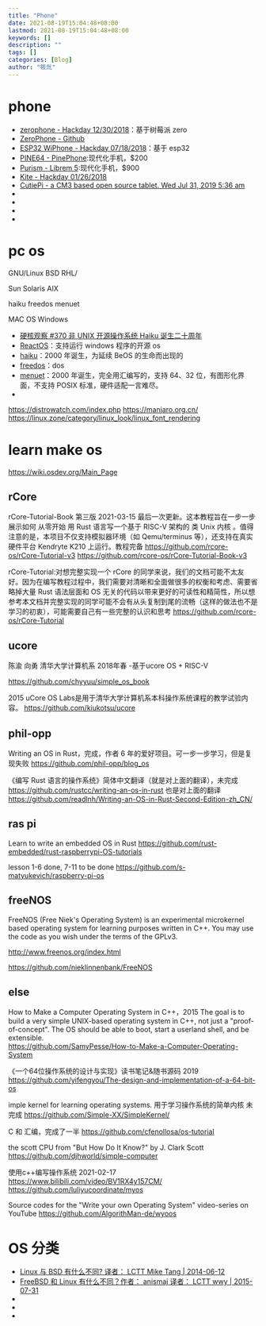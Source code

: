 ```yaml
---
title: "Phone"
date: 2021-08-19T15:04:48+08:00
lastmod: 2021-08-19T15:04:48+08:00
keywords: []
description: ""
tags: []
categories: [Blog]
author: "筱氚"
---
```

# phone

- [zerophone - Hackday  12/30/2018](https://hackaday.io/project/19035-zerophone-a-raspberry-pi-smartphone)：基于树莓派 zero
- [ZeroPhone - Github](https://github.com/ZeroPhone)
- [ESP32 WiPhone - Hackday 07/18/2018](https://hackaday.io/project/159811-esp32-wiphone)：基于 esp32
- [PINE64 - PinePhone](https://www.pine64.org/):现代化手机，$200
- [Purism - Librem 5](https://puri.sm/):现代化手机，$900
- [Kite - Hackday 01/26/2018](https://hackaday.io/project/42944-kite-open-hardware-android-smartphone)
- [CutiePi - a CM3 based open source tablet. Wed Jul 31, 2019 5:36 am ](https://www.raspberrypi.org/forums/viewtopic.php?t=247380)
- []()
- []()
- []()
- []()

# pc os

GNU/Linux
BSD
RHL/

Sun Solaris
AIX

haiku
freedos
menuet

MAC OS
Windows


- [硬核观察 #370 非 UNIX 开源操作系统 Haiku 诞生二十周年](https://zhuanlan.zhihu.com/p/402165254)
- [ReactOS](https://reactos.org/)：支持运行 windows 程序的开源 os
- [haiku](https://www.haiku-os.org/)：2000 年诞生，为延续 BeOS 的生命而出现的
- [freedos](http://www.freedos.org/)：dos
- [menuet](http://menuetos.net/)：2000 年诞生，完全用汇编写的，支持 64、32 位，有图形化界面，不支持 POSIX 标准，硬件适配一言难尽。
- []()

https://distrowatch.com/index.php
https://manjaro.org.cn/
https://linux.zone/category/linux_look/linux_font_rendering

# learn make os
https://wiki.osdev.org/Main_Page
## rCore

rCore-Tutorial-Book 第三版 2021-03-15 最后一次更新。这本教程旨在一步一步展示如何 从零开始 用 Rust 语言写一个基于 RISC-V 架构的 类 Unix 内核 。值得注意的是，本项目不仅支持模拟器环境（如 Qemu/terminus 等），还支持在真实硬件平台 Kendryte K210 上运行。教程完备
https://github.com/rcore-os/rCore-Tutorial-v3
https://github.com/rcore-os/rCore-Tutorial-Book-v3

rCore-Tutorial:对想完整实现一个 rCore 的同学来说，我们的文档可能不太友好。因为在编写教程过程中，我们需要对清晰和全面做很多的权衡和考虑、需要省略掉大量 Rust 语法层面和 OS 无关的代码以带来更好的可读性和精简性，所以想参考本文档并完整实现的同学可能不会有从头复制到尾的流畅（这样的做法也不是学习的初衷），可能需要自己有一些完整的认识和思考
https://github.com/rcore-os/rCore-Tutorial

## ucore
陈渝 向勇 清华大学计算机系 2018年春 -基于ucore OS + RISC-V

https://github.com/chyyuu/simple_os_book

2015 uCore OS Labs是用于清华大学计算机系本科操作系统课程的教学试验内容。
https://github.com/kiukotsu/ucore

## phil-opp
Writing an OS in Rust，完成，作者 6 年的爱好项目。可一步一步学习，但是复现失败
https://github.com/phil-opp/blog_os

《编写 Rust 语言的操作系统》简体中文翻译（就是对上面的翻译），未完成
https://github.com/rustcc/writing-an-os-in-rust
也是对上面的翻译
https://github.com/readlnh/Writing-an-OS-in-Rust-Second-Edition-zh_CN/


## ras pi
Learn to write an embedded OS in Rust
https://github.com/rust-embedded/rust-raspberrypi-OS-tutorials

lesson 1-6 done, 7-11 to be done
https://github.com/s-matyukevich/raspberry-pi-os

## freeNOS
FreeNOS (Free Niek's Operating System) is an experimental microkernel based operating system for learning purposes written in C++. You may use the code as you wish under the terms of the GPLv3. 

http://www.freenos.org/index.html

https://github.com/nieklinnenbank/FreeNOS

## else


How to Make a Computer Operating System in C++，2015
The goal is to build a very simple UNIX-based operating system in C++, not just a "proof-of-concept". The OS should be able to boot, start a userland shell, and be extensible.  
https://github.com/SamyPesse/How-to-Make-a-Computer-Operating-System

《一个64位操作系统的设计与实现》读书笔记&随书源码  2019
https://github.com/yifengyou/The-design-and-implementation-of-a-64-bit-os

imple kernel for learning operating systems. 用于学习操作系统的简单内核 未完成
https://github.com/Simple-XX/SimpleKernel/

C 和 汇编，完成了一半
https://github.com/cfenollosa/os-tutorial


the scott CPU from "But How Do It Know?" by J. Clark Scott 
https://github.com/djhworld/simple-computer


使用c++编写操作系统 2021-02-17 https://www.bilibili.com/video/BV1RX4y157CM/ https://github.com/luliyucoordinate/myos


Source codes for the "Write your own Operating System" video-series on YouTube https://github.com/AlgorithMan-de/wyoos


# OS 分类

- [Linux 与 BSD 有什么不同? 译者： LCTT Mike Tang | 2014-06-12 ](https://linux.cn/article-3186-1.html)
- [FreeBSD 和 Linux 有什么不同？作者： anismaj 译者： LCTT wwy | 2015-07-31](https://linux.cn/article-5927-1.html)
- []()
- []()
- []()
